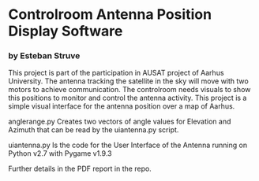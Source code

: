 # Controlroom Antenna Position Display Software
### by Esteban Struve
This project is part of the participation in AUSAT project of Aarhus University. 
The antenna tracking the satellite in the sky will move with two motors to achieve communication.
The controlroom needs visuals to show this positions to monitor and control the antenna activity.
This project is a simple visual interface for the antenna position over a map of Aarhus.

anglerange.py
Creates two vectors of angle values for Elevation and Azimuth that can be read by the uiantenna.py script.

uiantenna.py
Is the code for the User Interface of the Antenna running on Python v2.7 with Pygame v1.9.3

Further details in the PDF report in the repo.
